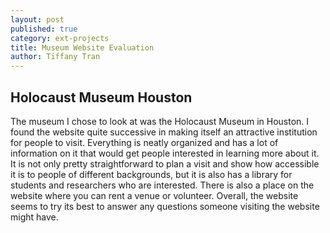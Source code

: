 ```yaml
---
layout: post
published: true
category: ext-projects
title: Museum Website Evaluation
author: Tiffany Tran
---
```

## Holocaust Museum Houston

The museum I chose to look at was the Holocaust Museum in Houston. I found the website quite successive in making itself an attractive institution for people to visit. Everything is neatly organized and has a lot of information on it that would get people interested in learning more about it. It is not only pretty straightforward to plan a visit and show how accessible it is to people of different backgrounds, but it is also has a library for students and researchers who are interested. There is also a place on the website where you can rent a venue or volunteer. Overall, the website seems to try its best to answer any questions someone visiting the website might have.
